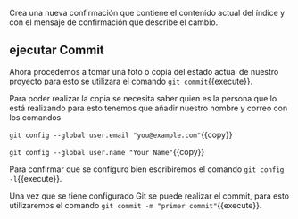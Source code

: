 Crea una nueva confirmación que contiene el contenido actual del índice y con el mensaje de confirmación que describe el cambio.

## ejecutar Commit

Ahora procedemos a tomar una foto o copia del estado actual de nuestro proyecto para esto se utilizara el comando `git commit`{{execute}}.

Para poder realizar la copia se necesita saber quien es la persona que lo está realizando para esto tenemos que añadir nuestro nombre y correo con los comandos 

`git config --global user.email "you@example.com"`{{copy}}

`git config --global user.name "Your Name"`{{copy}}

Para confirmar que se configuro bien escribiremos el comando `git config -l`{{execute}}.

Una vez que se tiene configurado Git se puede realizar el commit, para esto utilizaremos el comando `git commit -m "primer commit"`{{execute}}.

